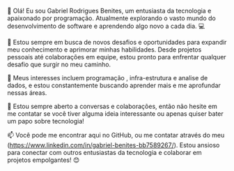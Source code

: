 👋 Olá! Eu sou Gabriel Rodrigues Benites, um entusiasta da tecnologia e apaixonado por programação. Atualmente explorando o vasto mundo do desenvolvimento de software e aprendendo algo novo a cada dia. 💻

🚀 Estou sempre em busca de novos desafios e oportunidades para expandir meu conhecimento e aprimorar minhas habilidades. Desde projetos pessoais até colaborações em equipe, estou pronto para enfrentar qualquer desafio que surgir no meu caminho.

🌱 Meus interesses incluem programação , infra-estrutura e analise de dados, e estou constantemente buscando aprender mais e me aprofundar nessas áreas.

💬 Estou sempre aberto a conversas e colaborações, então não hesite em me contatar se você tiver alguma ideia interessante ou apenas quiser bater um papo sobre tecnologia!

📫 Você pode me encontrar aqui no GitHub, ou me contatar através do meu (https://www.linkedin.com/in/gabriel-benites-bb7589267/). Estou ansioso para conectar com outros entusiastas da tecnologia e colaborar em projetos empolgantes! 😊
